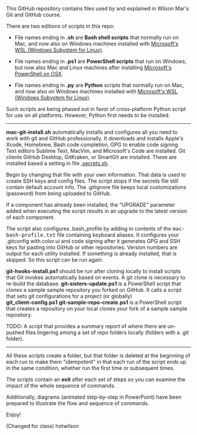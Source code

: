 This GitHub repository contains files used by and explained in Wilson Mar's
Git and GitHub course.

There are two editions of scripts in this repo:

* File names ending in <strong>.sh</strong> are <strong>Bash shell scripts</strong> 
that normally run on Mac,
and now also on Windows machines installed with <a target="_blank" href="https://wilsonmar.github.io/bash-windows/">Microsoft's WSL (Windows Subystem for Linux)</a>.

* File names ending in <strong>.ps1</strong> are <strong>PowerShell scripts</strong> 
that run on Windows,
but now also Mac and Linux machines after installing <a target="_blank" href="https://wilsonmar.github.io/powershell-on-mac/">Microsoft's PowerShell on OSX</a>.

* File names ending in <strong>.py</strong> are <strong>Python</strong> scripts that normally run on Mac,
and now also on Windows machines installed with <a target="_blank" href="https://wilsonmar.github.io/bash-windows/">Microsoft's WSL (Windows Subystem for Linux)</a>.

Such scripts are being phased out in favor of cross-platform Python script for use on all platforms. However, Python first needs to be installed.

<hr />

<a name="mac-git-install.sh">
<strong>mac-git-install.sh</strong> automatically installs and configures all you need to work with git and GitHub professionally. It downloads and installs Apple's Xcode, Homebrew, Bash code completion, GPG to enable code signing. Text editors Sublime Text, MacVim, and Microsoft's Code are installed. Git clients GitHub Desktop, GitKraken, or SmartGit are installed. These are installed based a setting in file <a target="_blank" href="https://github.com/wilsonmar/git-utilities/blob/master/.secrets.sh">.secrets.sh</a>.

Begin by changing that file with your own information. That data is used to create SSH keys and config files. The script stops if the secrets file still contain default account info. The .gitignore file keeps local customizations (password) from being uploaded to GitHub.

If a component has already been installed, the "UPGRADE" parameter added when executing the script results in an upgrade to the latest version of each component.

The script also configures .bash_profile by adding in contents of the <tt>mac-bash-profile.txt</tt> file containing keyboard aliases. It configures your .gitconfig with color.ui and code signing after it generates GPG and SSH keys for pasting into GitHub or other repositories.
Version numbers are output for each utility installed.
If something is already installed, that is skipped. So this script can be run again.

<a name="git-hooks-install.ps1">
<strong>git-hooks-install.ps1</strong> should be run after cloning locally
to install scripts that Git invokes automatically based on events.
A git clone is necessary to re-build the database.

<a name="git-sisters-update.ps1">
<strong>git-sisters-update.ps1</strong> is a PowerShell script that
clones a sample sample repository you forked on GitHub.
It calls a script that sets git configurations for a project (or globally)<br />
<strong>git_client-config.ps1</strong>

<a name="git-sample-repo-create.ps1">
<strong>git-sample-repo-create.ps1</strong> is a PowerShell script that
creates a repository on your local clones your fork of a sample sample repository.

TODO: A script that provides a summary report of where there are un-pushed files lingering among a set of  repo folders locally (folders with a .git folder).

<hr />

All these scripts create a folder, but that folder is deleted at the beginning of each run
to make them "idempotent" in that each run of the script ends up in the same condition,
whether run the first time or subsequent times.

The scripts contain an <strong>exit</strong> after each set of steps
so you can examine the impact of the whole sequence of commands.

Additionally, diagrams (animated step-by-step in PowerPoint) have been prepared to illustrate the flow and sequence of commands.

Enjoy!

(Changed for class)
hotwilson
